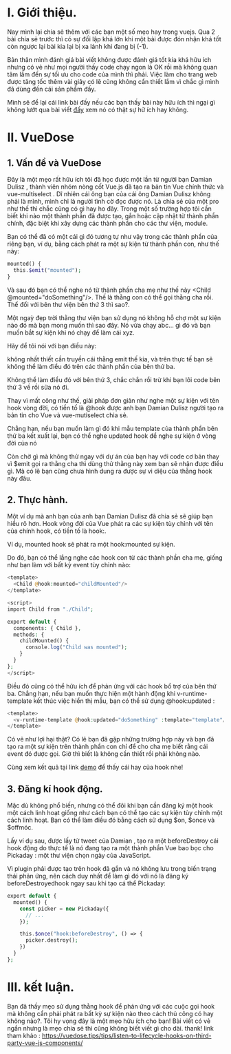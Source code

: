# I. Giới thiệu.
Nay mình lại chia sẻ thêm với các bạn một số mẹo hay trong vuejs. Qua 2 bài chia sẻ trước thì có sự đối lập khá lớn khi một bài được đón nhận khá tốt còn ngược lại bài kia lại bị xa lánh khi đang bị (-1).

Bản thân mình đánh giá bài viết không được đánh giá tốt kia khá hữu ích  nhưng có vẻ như mọi người thấy code chạy ngon là OK rồi mà không quan tâm lắm đến sự tối ưu cho code của mình thì phải. Việc làm cho trang web được tăng tốc thêm vài giây có lẽ cũng không cần thiết lắm vì chắc gì mình đã dùng đến cái sản phẩm đấy. 

Mình sẽ để lại cái link bài đấy nếu các bạn thấy bài này hữu ích thì ngại gì không lướt qua bài viết [đấy](https://viblo.asia/p/improve-performance-on-large-lists-in-vuejs-63vKjGMVZ2R) xem nó có thật sự hữ ích hay không.
# II. VueDose
## 1. Vấn đề và VueDose
Đây là một mẹo rất hữu ích tôi đã học được một lần từ người bạn Damian Dulisz , thành viên nhóm nòng cốt Vue.js đã tạo ra bản tin Vue chính thức và vue-multiselect . Dĩ nhiên cái ông bạn của cái ông Damian Dulisz không phải là mình, mình chỉ là người tình cờ đọc được nó. Là chia sẻ của một pro như thế thì chắc cũng có gì hay ho đây.
Trong một số trường hợp tôi cần biết khi nào một thành phần đã được tạo, gắn hoặc cập nhật từ thành phần chính, đặc biệt khi xây dựng các thành phần cho các thư viện, module.

Bạn có thể đã có một cái gì đó tương tự như vậy trong các thành phần của riêng bạn, ví dụ, bằng cách phát ra một sự kiện từ thành phần con, như thế này:

```php
mounted() {
  this.$emit("mounted");
}
```
Và sau đó bạn có thể nghe nó từ thành phần cha mẹ như thế này <Child @mounted="doSomething"/>. Thế là thằng con có thể gọi thằng cha rồi.
Thế đối với bên thư viện bên thứ 3 thì sao?.

Một ngaỳ đẹp trời thằng thư viện bạn sử dụng nó không hỗ chợ một sự kiện nào đó mà bạn mong muốn thì sao đây. Nó vừa chạy abc... gì đó và bạn muốn bắt sự kiện khi nó chạy để làm cái xyz.

Hãy để tôi nói với bạn điều này:

không nhất thiết cần truyền cái thằng emit thế kia, và trên thực tế bạn sẽ không thể làm điều đó trên các thành phần của bên thứ ba.

Không thể làm điều đó với bên thứ 3, chắc chắn rồi trừ khi bạn lôi code bên thứ 3 về rồi sửa nó đi.

Thay vì mất công như thế, giải pháp đơn giản như nghe một sự kiện với tên hook vòng đời, có tiền tố là @hook được anh bạn Damian Dulisz người tạo ra bản tin cho Vue và vue-mutiselect chia sẻ.

Chẳng hạn, nếu bạn muốn làm gì đó khi mẫu template của thành phần bên thứ ba kết xuất lại, bạn có thể nghe updated hook để nghe sự kiện ở vòng đời của nó 

Còn chờ gì mà không thử ngay với dự án của bạn hay với code cơ bản thay vì $emit gọi ra thằng cha thì dùng thử thằng này xem bạn sẽ nhận được điều gì.
Mà có lẽ bạn cũng chưa hình dung ra được sự vi diệu của thằng hook này đâu.


## 2. Thực hành.
Một ví dụ mà anh bạn của anh bạn  Damian Dulisz  đã chia sẻ sẽ giúp bạn hiểu rõ hơn.
Hook vòng đời của Vue phát ra các sự kiện tùy chỉnh với tên của chính hook, có tiền tố là hook:.

Ví dụ, mounted hook sẽ phát ra một hook:mounted sự kiện.

Do đó, bạn có thể lắng nghe các hook con từ các thành phần cha mẹ, giống như bạn làm với bất kỳ event tùy chỉnh nào:

```php
<template>
  <Child @hook:mounted="childMounted"/>
</template>

<script>
import Child from "./Child";

export default {
  components: { Child },
  methods: {
    childMounted() {
      console.log("Child was mounted");
    }
  }
};
</script>
```

Điều đó cũng có thể hữu ích để phản ứng với các hook bổ trợ của bên thứ ba. Chẳng hạn, nếu bạn muốn thực hiện một hành động khi v-runtime-template kết thúc việc hiển thị mẫu, bạn có thể sử dụng @hook:updated :

```php
<template>
  <v-runtime-template @hook:updated="doSomething" :template="template"/>
</template>
```

Có vẻ như lợi hại thật? Có lẽ bạn đã gặp những trường hợp này và bạn đã tạo ra một sự kiện trên thành phần con chỉ để cho cha mẹ biết rằng cái event đó được gọi. Giờ thì biết là không cần thiết rồi phải không nào.

Cùng xem kết quả tại link [demo](https://codesandbox.io/s/18r05pkmn7) để thấy cái hay của hook nhe!

## 3. Đăng kí hook động.
Mặc dù không phổ biến, nhưng có thể đôi khi bạn cần đăng ký một hook một cách linh hoạt giống như cách bạn có thể tạo các sự kiện tùy chỉnh một cách linh hoạt. Bạn có thể làm điều đó bằng cách sử dụng $on, $once và $offmóc.

Lấy ví dụ sau, được lấy từ tweet của Damian , tạo ra một beforeDestroy cái hook động do thực tế là nó đang tạo ra một thành phần Vue bao bọc cho Pickaday : một thư viện chọn ngày của JavaScript.

Vì plugin phải được tạo trên hook đã gắn và nó không lưu trong biến trạng thái phản ứng, nên cách duy nhất để làm gì đó với nó là đăng ký beforeDestroyedhook ngay sau khi tạo cá thể Pickaday:

```php
export default {
  mounted() {
    const picker = new Pickaday({
      // ...
    });

    this.$once("hook:beforeDestroy", () => {
      picker.destroy();
    })
  }
};
```
# III. kết luận.
Bạn đã thấy mẹo sử dụng thằng hook để phản ứng với các cuộc gọi hook mà không cần phải phát ra bất kỳ sự kiện nào theo cách thủ công có hay không nào?. Tôi hy vọng đây là một mẹo hữu ích cho bạn!
Bài viết có vẻ ngắn nhưng là mẹo chia sẻ thì cũng không biết viết gì cho dài. thank!
link tham khảo : https://vuedose.tips/tips/listen-to-lifecycle-hooks-on-third-party-vue-js-components/